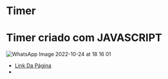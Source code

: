 # Timer
<H1>Timer criado com JAVASCRIPT</H1>

![WhatsApp Image 2022-10-24 at 18 16 01](https://user-images.githubusercontent.com/82097583/197631035-99cc1679-47d0-4fbe-847b-92991b8b79ff.jpeg)
<UL>
<li><a href="https://lunatic02.github.io/Timer/">Link Da Página</a><li>
</ul>

